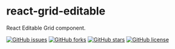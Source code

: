 # react-grid-editable
React Editable Grid component.

[![GitHub issues](https://img.shields.io/github/issues/oriolpuig/react-grid-editable.svg)](https://github.com/oriolpuig/react-grid-editable/issues)
[![GitHub forks](https://img.shields.io/github/forks/oriolpuig/react-grid-editable.svg)](https://github.com/oriolpuig/react-grid-editable/network)
[![GitHub stars](https://img.shields.io/github/stars/oriolpuig/react-grid-editable.svg)](https://github.com/oriolpuig/react-grid-editable/stargazers)
[![GitHub license](https://img.shields.io/badge/license-MIT-blue.svg)](https://raw.githubusercontent.com/oriolpuig/react-grid-editable/master/LICENSE)
